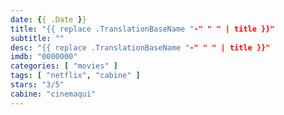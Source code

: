 ```yaml
---
date: {{ .Date }}
title: "{{ replace .TranslationBaseName "-" " " | title }}"
subtitle: ""
desc: "{{ replace .TranslationBaseName "-" " " | title }}"
imdb: "0000000"
categories: [ "movies" ]
tags: [ "netflix", "cabine" ]
stars: "3/5"
cabine: "cinemaqui"
---
```


